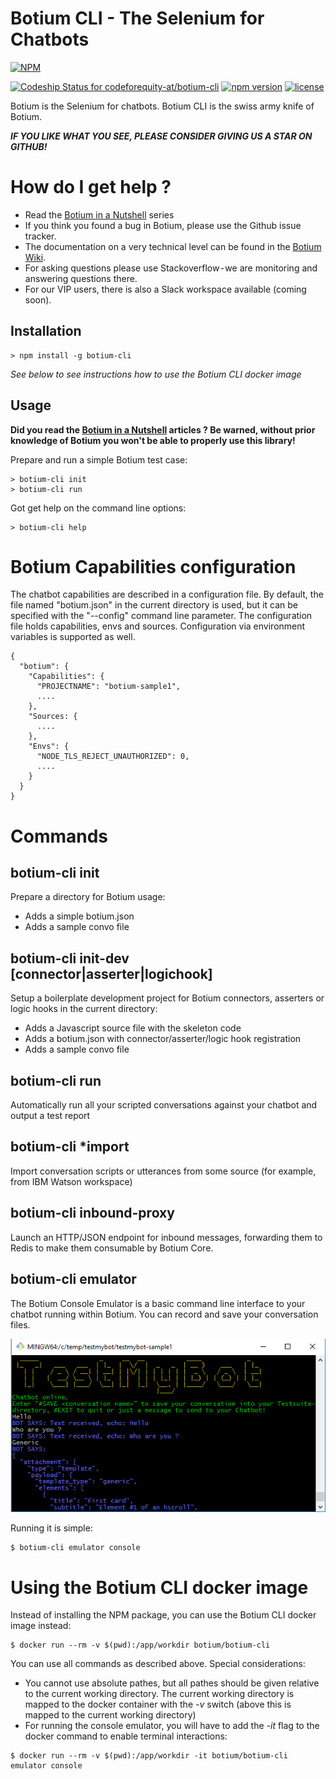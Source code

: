 Botium CLI - The Selenium for Chatbots
======================================

[![NPM](https://nodei.co/npm/botium-cli.png?downloads=true&downloadRank=true&stars=true)](https://nodei.co/npm/botium-cli/)

[ ![Codeship Status for codeforequity-at/botium-cli](https://app.codeship.com/projects/4d7fd410-18ab-0136-6ab1-6e2b4bb62b94/status?branch=master)](https://app.codeship.com/projects/283938)
[![npm version](https://badge.fury.io/js/botium-cli.svg)](https://badge.fury.io/js/botium-cli)
[![license](https://img.shields.io/github/license/mashape/apistatus.svg)]()

Botium is the Selenium for chatbots. Botium CLI is the swiss army knife of Botium.

**_IF YOU LIKE WHAT YOU SEE, PLEASE CONSIDER GIVING US A STAR ON GITHUB!_**

# How do I get help ?
* Read the [Botium in a Nutshell](https://medium.com/@floriantreml/botium-in-a-nutshell-part-1-overview-f8d0ceaf8fb4) series
* If you think you found a bug in Botium, please use the Github issue tracker.
* The documentation on a very technical level can be found in the [Botium Wiki](https://github.com/codeforequity-at/botium-core/wiki).
* For asking questions please use Stackoverflow - we are monitoring and answering questions there.
* For our VIP users, there is also a Slack workspace available (coming soon).

## Installation

```
> npm install -g botium-cli
```

_See below to see instructions how to use the Botium CLI docker image_

## Usage

__Did you read the [Botium in a Nutshell](https://medium.com/@floriantreml/botium-in-a-nutshell-part-1-overview-f8d0ceaf8fb4) articles ? Be warned, without prior knowledge of Botium you won't be able to properly use this library!__

Prepare and run a simple Botium test case:

```
> botium-cli init
> botium-cli run
```

Got get help on the command line options:

```
> botium-cli help
```

# Botium Capabilities configuration

The chatbot capabilities are described in a configuration file. By default, the file named "botium.json" in the current directory is used, but it can be specified with the "--config" command line parameter.
The configuration file holds capabilities, envs and sources. Configuration via environment variables is supported as well.


```
{
  "botium": {
    "Capabilities": {
      "PROJECTNAME": "botium-sample1",
      ....
    },
    "Sources: {
      ....
    },
    "Envs": {
      "NODE_TLS_REJECT_UNAUTHORIZED": 0,
      ....
    }
  }
}
```

# Commands

## botium-cli init

Prepare a directory for Botium usage:
* Adds a simple botium.json
* Adds a sample convo file

## botium-cli init-dev [connector|asserter|logichook]

Setup a boilerplate development project for Botium connectors, asserters or logic hooks in the current directory:
* Adds a Javascript source file with the skeleton code
* Adds a botium.json with connector/asserter/logic hook registration
* Adds a sample convo file

## botium-cli run

Automatically run all your scripted conversations against your chatbot and output a test report

## botium-cli *import

Import conversation scripts or utterances from some source (for example, from IBM Watson workspace)

## botium-cli inbound-proxy

Launch an HTTP/JSON endpoint for inbound messages, forwarding them to Redis to make them consumable by Botium Core. 

## botium-cli emulator

The Botium Console Emulator is a basic command line interface to your chatbot running within Botium. You can record and save your conversation files.

![Botium Console Emulator](https://github.com/codeforequity-at/botium-docs/blob/master/deprecated/screenshots/chat.png)

Running it is simple:

    $ botium-cli emulator console

# Using the Botium CLI docker image

Instead of installing the NPM package, you can use the Botium CLI docker image instead:

    $ docker run --rm -v $(pwd):/app/workdir botium/botium-cli

You can use all commands as described above. Special considerations:

* You cannot use absolute pathes, but all pathes should be given relative to the current working directory. The current working directory is mapped to the docker container with the _-v_ switch (above this is mapped to the current working directory)
* For running the console emulator, you will have to add the _-it_ flag to the docker command to enable terminal interactions:
```
$ docker run --rm -v $(pwd):/app/workdir -it botium/botium-cli emulator console
```
